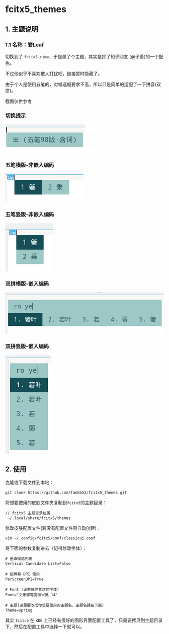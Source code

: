 # fcitx5_themes

## 1. 主题说明

### 1.1 名称：箬Leaf 

切换到了 `fcitx5-rime`，于是做了个主题，其实是抄了知乎网友  (@子善)的一个配色。

不过他似乎不喜欢被人打扰吧，链接暂时隐藏了。

由于个人是使用五笔的，对候选框要求不高，所以只是简单的适配了一下拼音(双拼)。

截图仅供参考

### 切换提示



![switch_toast](screenshot/switch_toast.png)

### 五笔横版-非嵌入编码

![input_wb](screenshot/input_wb.png)

### 五笔竖版-非嵌入编码

![input_wb_ver](screenshot/input_wb_ver.png)

### 双拼横版-嵌入编码

![input_sp_hor](screenshot/input_sp_hor.png)

### 双拼竖版-嵌入编码

![input_sp_ver](screenshot/input_sp_ver.png)

## 2. 使用

克隆或下载文件到本地：

```console
git clone https://github.com/tankb52/fcitx5_themes.git
```

将想要使用的皮肤文件夹复制到`fcitx5`的主题目录：

```console
// fcitx5 主题目录位置
 ~/.local/share/fcitx5/themes 
```

修改皮肤配置文件(若没有配置文件则自动创建)：

```console
vim ~/.config/fcitx5/conf/classicui.conf
```

将下面的参数复制进去（记得修改字体）：

```apacheconf
# 垂直候选列表
Vertical Candidate List=False

# 按屏幕 DPI 使用
PerScreenDPI=True

# Font (设置成你喜欢的字体)
Font="文泉驿等宽微米黑 14"

# 主题(这里要改成你想要使用的主题名，主题名就在下面)
Theme=spring
```

其实 `fcitc5` 在 `KDE` 上已经有很好的图形界面配置工具了，只需要拷贝到主题目录下，然后在配置工具中选择一下就可以。